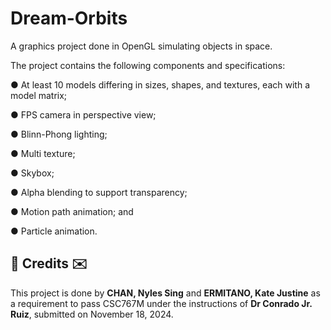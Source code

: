 # Dream-Orbits
A graphics project done in OpenGL simulating objects in space. 

The project contains the following components and specifications:

● At least 10 models differing in sizes, shapes, and textures, each with a model matrix;

● FPS camera in perspective view;

● Blinn-Phong lighting;

● Multi texture;

● Skybox;

● Alpha blending to support transparency;

● Motion path animation; and

● Particle animation.

<h2>💌 Credits ✉️</h2>
This project is done by <b>CHAN, Nyles Sing</b> and <b>ERMITANO, Kate Justine</b> as a requirement to pass CSC767M under the instructions of <b>Dr Conrado Jr. Ruiz</b>, submitted on November 18, 2024.
